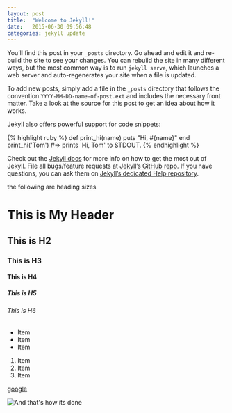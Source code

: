 ```yaml
---
layout: post
title:  "Welcome to Jekyll!"
date:   2015-06-30 09:56:48
categories: jekyll update
---
```

You’ll find this post in your `_posts` directory. Go ahead and edit it and re-build the site to see your changes. You can rebuild the site in many different ways, but the most common way is to run `jekyll serve`, which launches a web server and auto-regenerates your site when a file is updated.

To add new posts, simply add a file in the `_posts` directory that follows the convention `YYYY-MM-DD-name-of-post.ext` and includes the necessary front matter. Take a look at the source for this post to get an idea about how it works.

Jekyll also offers powerful support for code snippets:

{% highlight ruby %}
def print_hi(name)
  puts "Hi, #{name}"
end
print_hi('Tom')
#=> prints 'Hi, Tom' to STDOUT.
{% endhighlight %}

Check out the [Jekyll docs][jekyll] for more info on how to get the most out of Jekyll. File all bugs/feature requests at [Jekyll’s GitHub repo][jekyll-gh]. If you have questions, you can ask them on [Jekyll’s dedicated Help repository][jekyll-help].

[jekyll]:      http://jekyllrb.com
[jekyll-gh]:   https://github.com/jekyll/jekyll
[jekyll-help]: https://github.com/jekyll/jekyll-help

the following are heading sizes

# This is My Header

## This is H2

### This is H3

#### This is H4

##### This is H5

###### This is H6

- Item
- Item
- Item

1. Item
2. Item
3. Item




[google](http://www.google.com)




![And that's how its done](http://cdn0.lostateminor.com/wp-content/uploads/2011/12/darth-vader-riding-kitty-1.jpg)
